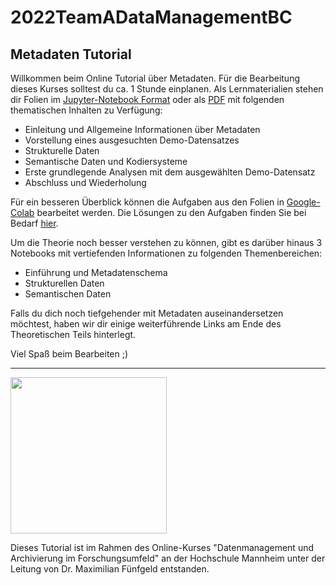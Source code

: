 # 2022TeamADataManagementBC
## Metadaten Tutorial

Willkommen beim Online Tutorial über Metadaten.
Für die Bearbeitung dieses Kurses solltest du ca. 1 Stunde einplanen. 
Als Lernmaterialien stehen dir Folien im [Jupyter-Notebook Format](https://github.com/Fuenfgeld/2022TeamADataManagementBC/blob/main/Praesentation.ipynb) oder als [PDF](https://github.com/Fuenfgeld/2022TeamADataManagementBC/blob/main/Praesentation.pdf) mit folgenden thematischen Inhalten zu Verfügung:

* Einleitung und Allgemeine Informationen über Metadaten 
* Vorstellung eines ausgesuchten Demo-Datensatzes
* Strukturelle Daten
* Semantische Daten und Kodiersysteme
* Erste grundlegende Analysen mit dem ausgewählten Demo-Datensatz
* Abschluss und Wiederholung

Für ein besseren Überblick können die Aufgaben aus den Folien in [Google-Colab](https://colab.research.google.com/github/Fuenfgeld/2022TeamADataManagementBC/blob/main/Aufgaben.ipynb) bearbeitet werden. Die Lösungen zu den Aufgaben finden Sie bei Bedarf [hier](https://github.com/Fuenfgeld/2022TeamADataManagementBC/blob/main/Aufgaben-L%C3%B6sungen.ipynb). 

Um die Theorie noch besser verstehen zu können, gibt es darüber hinaus 3 Notebooks mit vertiefenden Informationen zu folgenden Themenbereichen:

* Einführung und Metadatenschema
* Strukturellen Daten
* Semantischen Daten

Falls du dich noch tiefgehender mit Metadaten auseinandersetzen möchtest, haben wir dir einige weiterführende Links am Ende des Theoretischen Teils hinterlegt. 

Viel Spaß beim Bearbeiten ;)

***

[<img src=https://upload.wikimedia.org/wikipedia/commons/f/f7/Hochschule_Mannheim_logo.svg width="250"/>](https://upload.wikimedia.org/wikipedia/commons/f/f7/Hochschule_Mannheim_logo.svg)

Dieses Tutorial ist im Rahmen des Online-Kurses "Datenmanagement und Archivierung im Forschungsumfeld" an der Hochschule Mannheim unter der Leitung von Dr. Maximilian Fünfgeld entstanden.


